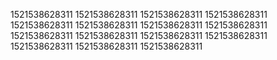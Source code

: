 1521538628311
1521538628311
1521538628311
1521538628311
1521538628311
1521538628311
1521538628311
1521538628311
1521538628311
1521538628311
1521538628311
1521538628311
1521538628311
1521538628311
1521538628311